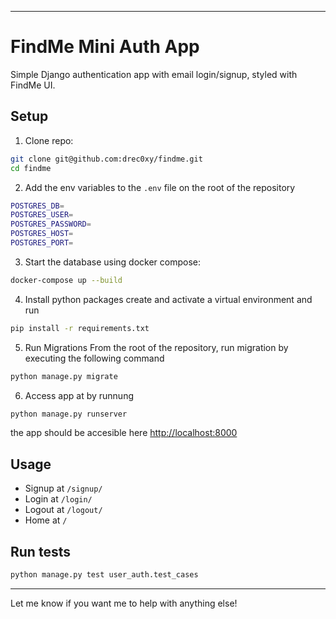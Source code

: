 
---

# FindMe Mini Auth App

Simple Django authentication app with email login/signup, styled with FindMe UI.

## Setup

1. Clone repo:

```bash
git clone git@github.com:drec0xy/findme.git
cd findme
```
2. Add the env variables to the ```.env``` file on the root of the repository
```bash
POSTGRES_DB=
POSTGRES_USER=
POSTGRES_PASSWORD=
POSTGRES_HOST=
POSTGRES_PORT=
```
3. Start the database using docker compose:

```bash
docker-compose up --build
```
4. Install python packages
create and activate a virtual environment and run 
```bash
pip install -r requirements.txt
```

5. Run Migrations 
From the root of the repository, run migration by executing the following command

```bash
python manage.py migrate
```
6. Access app at by runnung 

```bash
python manage.py runserver
```
the app should be accesible here
 [http://localhost:8000](http://localhost:8000)

## Usage

* Signup at `/signup/`
* Login at `/login/`
* Logout at `/logout/`
* Home at `/`

## Run tests

```bash
python manage.py test user_auth.test_cases
```

---

Let me know if you want me to help with anything else!
